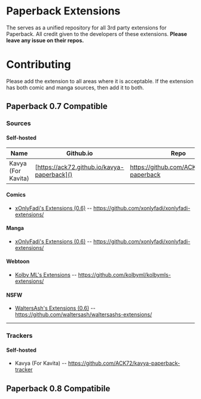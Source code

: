 # Paperback Extensions
The serves as a unified repository for all 3rd party extensions for Paperback.
All credit given to the developers of these extensions.
**Please leave any issue on their repos.**

# Contributing
Please add the extension to all areas where it is acceptable. If the extension has both comic and manga sources, then add it to both.

## Paperback 0.7 Compatible
### Sources
#### Self-hosted
| Name               | Github.io                               | Repo                                     |
|--------------------|-----------------------------------------|------------------------------------------|
| Kavya (For Kavita) | [https://ack72.github.io/kavya-paperback]() | https://github.com/ACK72/kavya-paperback |

#### Comics
- [xOnlyFadi's Extensions (0.6)](https://xonlyfadi.github.io/xonlyfadi-extensions/0.6/) -- https://github.com/xonlyfadi/xonlyfadi-extensions/

#### Manga
- [xOnlyFadi's Extensions (0.6)](https://xonlyfadi.github.io/xonlyfadi-extensions/0.6/) -- https://github.com/xonlyfadi/xonlyfadi-extensions/

#### Webtoon
- [Kolby ML's Extensions](https://kolbyml.github.io/kolbymls-extensions/0.6/) -- https://github.com/kolbyml/kolbymls-extensions/

#### NSFW
- [WaltersAsh's Extensions (0.6)](https://waltersash.github.io/waltersashs-extensions/0.6/) -- https://github.com/waltersash/waltersashs-extensions/

---

### Trackers
#### Self-hosted
- Kavya (For Kavita) -- https://github.com/ACK72/kavya-paperback-tracker

## Paperback 0.8 Compatibile